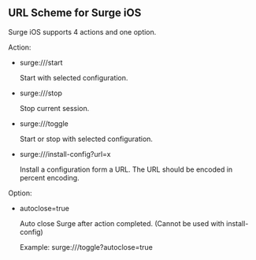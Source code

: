 ## URL Scheme for Surge iOS

Surge iOS supports 4 actions and one option.

Action:

* surge:///start 

  Start with selected configuration.
  
* surge:///stop 

  Stop current session.
  
* surge:///toggle

  Start or stop with selected configuration.
  
* surge:///install-config?url=x

  Install a configuration form a URL. The URL should be encoded in percent encoding.

Option:

* autoclose=true

  Auto close Surge after action completed. (Cannot be used with install-config)

  Example: surge:///toggle?autoclose=true